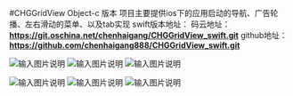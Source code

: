 #CHGGridView  Object-c 版本
项目主要提供ios下的应用启动的导航、广告轮播、左右滑动的菜单、以及tab实现
swift版本地址：
码云地址： **https://git.oschina.net/chenhaigang/CHGGridView_swift.git** 
github地址： **https://github.com/chenhaigang888/CHGGridView_swift.git** 

![输入图片说明](http://git.oschina.net/uploads/images/2017/0304/020900_e96450c8_3935.png "在这里输入图片标题") 
![输入图片说明](http://git.oschina.net/uploads/images/2017/0304/020922_2ddf4db9_3935.png "在这里输入图片标题") 
![输入图片说明](http://git.oschina.net/uploads/images/2017/0304/020937_b1a61f7b_3935.png "在这里输入图片标题") 

![输入图片说明](http://files.git.oschina.net/group1/M00/00/E9/PaAvDFiu26eAYj28ALvOOJv-RJM055.gif?token=8d83444f2c6f5f1945b00d82444df195&ts=1487854418&attname=3.gif "在这里输入图片标题")
![输入图片说明](http://files.git.oschina.net/group1/M00/00/E9/PaAvDFiu25CAZyyXAOQ6tJU5EoI137.gif?token=f243fd8c368694928dd4f7258206ccc5&ts=1487854418&attname=2.gif "在这里输入图片标题")
![输入图片说明](http://files.git.oschina.net/group1/M00/00/E9/PaAvDFiu236AGmmZACJAtypT4Zw086.gif?token=78939e8e48cb5fde20e4b17b5d38b20a&ts=1487854418&attname=1.gif "在这里输入图片标题")

    